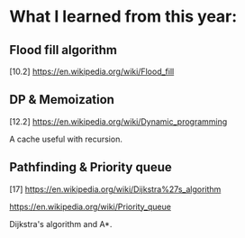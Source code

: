 # What I learned from this year:

## Flood fill algorithm

[10.2] https://en.wikipedia.org/wiki/Flood_fill

## DP & Memoization

[12.2] https://en.wikipedia.org/wiki/Dynamic_programming

A cache useful with recursion.

## Pathfinding & Priority queue

[17] https://en.wikipedia.org/wiki/Dijkstra%27s_algorithm

https://en.wikipedia.org/wiki/Priority_queue

Dijkstra's algorithm and A\*.
